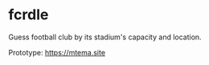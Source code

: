 # fcrdle
Guess football club by its stadium's capacity and location.

Prototype: 
https://mtema.site